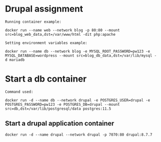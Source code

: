 # Drupal assignment

    Running container example:

    docker run --name web --network blog -p 80:80 --mount src=blog_web_data,dst=/var/www/html -dit php:apache

    Setting environment variables example:

    docker run --name db --network blog -e MYSQL_ROOT_PASSWORD=pw123 -e MYSQL_DATABASE=wordpress --mount src=blog_db_data,dst=/var/lib/mysql -d mariadb

# Start a db container

    Command used:

    docker run -d --name db --network drupal -e POSTGRES_USER=drupal -e POSTGRES_PASSWORD=pw123 -e POSTGRES_DB=drupal --mount src=db,dst=/var/lib/postgresql/data postgres:11.5

## Start a drupal application container

    docker run -d --name drupal --network drupal -p 7070:80 drupal:8.7.7

